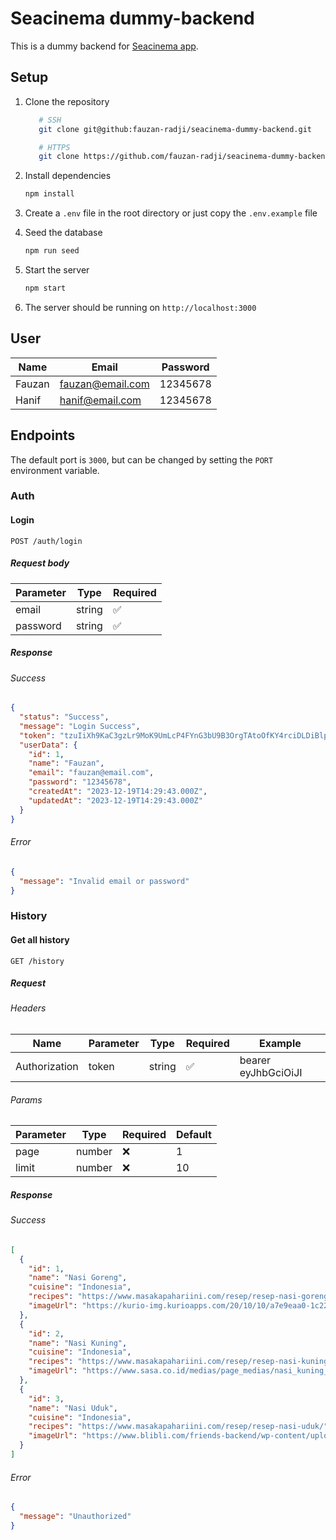 # Seacinema dummy-backend

This is a dummy backend for [Seacinema app](https://github.com/fauzan-radji/react-movie-app).

## Setup

1. Clone the repository

   ```bash
      # SSH
      git clone git@github:fauzan-radji/seacinema-dummy-backend.git

      # HTTPS
      git clone https://github.com/fauzan-radji/seacinema-dummy-backend.git
   ```

2. Install dependencies

   ```bash
   npm install
   ```

3. Create a `.env` file in the root directory or just copy the `.env.example` file
4. Seed the database

   ```bash
   npm run seed
   ```

5. Start the server

   ```bash
   npm start
   ```

6. The server should be running on `http://localhost:3000`

## User

| Name   | Email            | Password |
| ------ | ---------------- | -------- |
| Fauzan | fauzan@email.com | 12345678 |
| Hanif  | hanif@email.com  | 12345678 |

## Endpoints

The default port is `3000`, but can be changed by setting the `PORT` environment variable.

### Auth

#### Login

```http
POST /auth/login
```

##### Request body

| Parameter | Type   | Required           |
| --------- | ------ | ------------------ |
| email     | string | :white_check_mark: |
| password  | string | :white_check_mark: |

##### Response

###### Success

```json
{
  "status": "Success",
  "message": "Login Success",
  "token": "tzuIiXh9KaC3gzLr9MoK9UmLcP4FYnG3bU9B3OrgTAtoOfKY4rciDLDiBlpsot7d",
  "userData": {
    "id": 1,
    "name": "Fauzan",
    "email": "fauzan@email.com",
    "password": "12345678",
    "createdAt": "2023-12-19T14:29:43.000Z",
    "updatedAt": "2023-12-19T14:29:43.000Z"
  }
}
```

###### Error

```json
{
  "message": "Invalid email or password"
}
```

### History

#### Get all history

```http
GET /history
```

##### Request

###### Headers

| Name          | Parameter | Type   | Required           | Example             |
| ------------- | --------- | ------ | ------------------ | ------------------- |
| Authorization | token     | string | :white_check_mark: | bearer eyJhbGciOiJI |

###### Params

| Parameter | Type   | Required | Default |
| --------- | ------ | -------- | ------- |
| page      | number | :x:      | 1       |
| limit     | number | :x:      | 10      |

##### Response

###### Success

```json
[
  {
    "id": 1,
    "name": "Nasi Goreng",
    "cuisine": "Indonesia",
    "recipes": "https://www.masakapahariini.com/resep/resep-nasi-goreng/",
    "imageUrl": "https://kurio-img.kurioapps.com/20/10/10/a7e9eaa0-1c22-42b0-a11f-0a5ad1d30126.jpeg"
  },
  {
    "id": 2,
    "name": "Nasi Kuning",
    "cuisine": "Indonesia",
    "recipes": "https://www.masakapahariini.com/resep/resep-nasi-kuning/",
    "imageUrl": "https://www.sasa.co.id/medias/page_medias/nasi_kuning_rice_cooker.jpg"
  },
  {
    "id": 3,
    "name": "Nasi Uduk",
    "cuisine": "Indonesia",
    "recipes": "https://www.masakapahariini.com/resep/resep-nasi-uduk/",
    "imageUrl": "https://www.blibli.com/friends-backend/wp-content/uploads/2023/04/B300028-Cover-resep-nasi-uduk.jpg"
  }
]
```

###### Error

```json
{
  "message": "Unauthorized"
}
```
